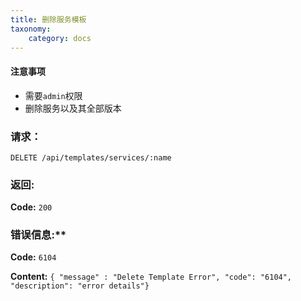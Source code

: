 ```yaml
---
title: 删除服务模板
taxonomy:
    category: docs
---
```


#### 注意事项

- 需要`admin`权限
- 删除服务以及其全部版本

### 请求：

    DELETE /api/templates/services/:name

### 返回:

**Code:** `200`

### 错误信息:**

**Code:** `6104`

**Content:** `{ "message" : "Delete Template Error", "code": "6104", "description": "error details"}`
